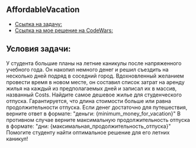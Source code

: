
AffordableVacation
-------------------
* [Ссылка на задачу:](https://www.codewars.com/kata/66871953e441f6da6e36a0cc)
* [Ссылка на мое решение на CodeWars:](https://www.codewars.com/kata/reviews/6687243989f71ba6c8bcb569/groups/668bf5dfb5ea2626636b6923)

Условия задачи:
---------------
У студента большие планы на летние каникулы после напряженного учебного года. 
Он накопил немного денег и решил съездить на несколько дней подряд в соседний город. 
Вдохновленный желанием провести время в новом месте, 
он составил список затрат на аренду жилья на каждый из предполагаемых дней и записал их в массив, 
названный Costs.
Найдите самое дешевое жилье для студенческого отпуска.
Гарантируется, что длина стоимости больше или равна продолжительности отпуска.
Если денег достаточно для путешествия, верните ответ в формате:
"деньги: {minimum_money_for_vacation}"
В противном случае верните максимальную продолжительность отпуска в формате:
"дни: {максимальная_продолжительность_отпуска}"
Помогите студенту найти оптимальное решение для его летних каникул!